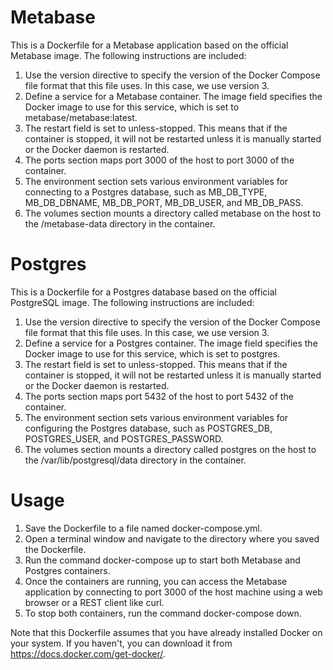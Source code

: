 # Metabase

This is a Dockerfile for a Metabase application based on the official Metabase image. The following instructions are included:

1. Use the version directive to specify the version of the Docker Compose file format that this file uses. In this case, we use version 3.
2. Define a service for a Metabase container. The image field specifies the Docker image to use for this service, which is set to metabase/metabase:latest.
3. The restart field is set to unless-stopped. This means that if the container is stopped, it will not be restarted unless it is manually started or the Docker daemon is restarted.
4. The ports section maps port 3000 of the host to port 3000 of the container.
5. The environment section sets various environment variables for connecting to a Postgres database, such as MB_DB_TYPE, MB_DB_DBNAME, MB_DB_PORT, MB_DB_USER, and MB_DB_PASS.
6. The volumes section mounts a directory called metabase on the host to the /metabase-data directory in the container.

# Postgres

This is a Dockerfile for a Postgres database based on the official PostgreSQL image. The following instructions are included:

1. Use the version directive to specify the version of the Docker Compose file format that this file uses. In this case, we use version 3.
2. Define a service for a Postgres container. The image field specifies the Docker image to use for this service, which is set to postgres.
3. The restart field is set to unless-stopped. This means that if the container is stopped, it will not be restarted unless it is manually started or the Docker daemon is restarted.
4. The ports section maps port 5432 of the host to port 5432 of the container.
5. The environment section sets various environment variables for configuring the Postgres database, such as POSTGRES_DB, POSTGRES_USER, and POSTGRES_PASSWORD.
6. The volumes section mounts a directory called postgres on the host to the /var/lib/postgresql/data directory in the container.

# Usage

1. Save the Dockerfile to a file named docker-compose.yml.
2. Open a terminal window and navigate to the directory where you saved the Dockerfile.
3. Run the command docker-compose up to start both Metabase and Postgres containers.
4. Once the containers are running, you can access the Metabase application by connecting to port 3000 of the host machine using a web browser or a REST client like curl.
5. To stop both containers, run the command docker-compose down.

Note that this Dockerfile assumes that you have already installed Docker on your system. If you haven't, you can download it from https://docs.docker.com/get-docker/.
